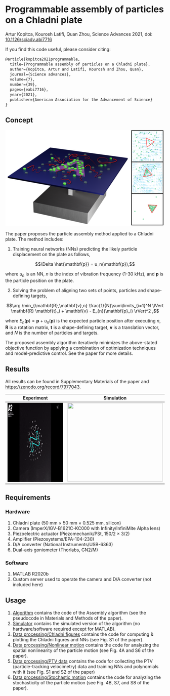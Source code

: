 # Programmable assembly of particles on a Chladni plate
Artur Kopitca, Kourosh Latifi, Quan Zhou, Science Advances 2021, doi: [10.1126/sciadv.abi7716](https://www.science.org/doi/pdf/10.1126/sciadv.abi7716)

If you find this code useful, please consider citing:
```
@article{kopitca2021programmable,
  title={Programmable assembly of particles on a Chladni plate},
  author={Kopitca, Artur and Latifi, Kourosh and Zhou, Quan},
  journal={Science advances},
  volume={7},
  number={39},
  pages={eabi7716},
  year={2021},
  publisher={American Association for the Advancement of Science}
}
```
## Concept

<img src="Extra/Concept.png" width="500" /> 

The paper proposes the particle assembly method applied to a Chladni plate. The method includes:
1. Training neural networks (NNs) predicting the likely particle displacement on the plate as follows,
```math
\Delta \hat{\mathbf{p}} = u_n(\mathbf{p}),
```
where $u_n$ is an NN, $n$ is the index of vibration frequency (1-30 kHz), and $\mathbf{p}$ is the particle position on the plate.

2. Solving the problem of aligning two sets of points, particles and shape-defining targets,
```math
\arg \min_{\mathbf{R},\mathbf{v},n} \frac{1}{N}\sum\limits_{i=1}^N \lVert \mathbf{R} \mathbf{t}_i + \mathbf{v} - E_{n}(\mathbf{p}_i) \rVert^2 ,
```
where $E_{n}(\mathbf{p}) = \mathbf{p} + u_n(\mathbf{p})$ is the expected particle position after executing $n$,  $\mathbf{R}$ is a rotation matrix, $\mathbf{t}$ is a shape-defining target, $\mathbf{v}$ is a translation vector, and $N$ is the number of particles and targets.

The proposed assembly algorithm iteratively minimizes the above-stated objective function by applying a combination of optimization techniques and model-predictive control. See the paper for more details.

## Results
All results can be found in Supplementary Materials of the paper and https://zenodo.org/record/7977043.

**Experiment** | **Simulation**
------ | ------
<img src="Extra/Experiment.gif" width="390" height="250"  /> | <img src="Extra/Simulation.gif" width="300" height="250"  /> 

## Requirements
### Hardware
1. Chladni plate (50 mm × 50 mm × 0.525 mm, silicon)
2. Camera (ImperX/IGV-B1621C-KC000 with Infinity/InfiniMite Alpha lens)
3. Piezoelectric actuator (Piezomechanik/PSt, 150/2 × 3/2)
4. Amplifier (Piezosystems/EPA-104-230)
5. D/A converter (National Instruments/USB-6363)
6. Dual-axis goniometer (Thorlabs, GN2/M)
### Software
1. MATLAB R2020b
2. Custom server used to operate the camera and D/A converter (not included here)

## Usage
1.	[Algorithm](Algorithm) contains the code of the Assembly algorithm (see the pseudocode in Materials and Methods of the paper).
2.	[Simulator](Simulator)	contains the simulated version of the algorithm (no hardware/software required except for MATLAB).
3.	[Data processing/Chladni figures](https://github.com/ArtKop/AcoShape/tree/main/Data%20processing/Chladni%20figures) contains the code for computing & plotting the Chladni figures and NNs (see Fig. S1 of the paper).
4.	[Data processing/Nonlinear motion](https://github.com/ArtKop/AcoShape/tree/main/Data%20processing/Nonlinear%20motion) contains the code for analyzing the spatial nonlinearity of the particle motion (see Fig. 4A and S6 of the paper).
5.	[Data processing/PTV data](https://github.com/ArtKop/AcoShape/tree/main/Data%20processing/PTV%20data) contains the code for collecting the PTV (particle-tracking velocimetry) data and training NNs and polynomials with it (see Fig. S1 and S2 of the paper)
6.	[Data processing/Stochastic motion](https://github.com/ArtKop/AcoShape/tree/main/Data%20processing/Stochastic%20motion) contains the code for analyzing the stochasticity of the particle motion (see Fig. 4B, S7, and S8 of the paper).
